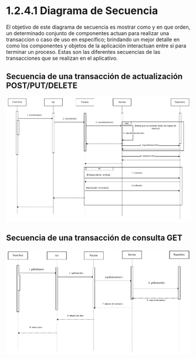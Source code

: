 # 1.2.4.1 Diagrama de Secuencia

El objetivo de este diagrama de secuencia es mostrar como y en que orden, un determinado conjunto de componentes actuan para realizar una transaccion o caso de uso en especifico; brindando un mejor detalle en como los componentes y objetos de la aplicación interactuan entre si para terminar un proceso. Estas son las diferentes secuencias de las transacciones que se realizan en el aplicativo.
## Secuencia de una transacción de actualización POST/PUT/DELETE

![ds-actualizacion-post-put-delete](https://github.com/F3liP3L/Software2-QuickJob-Documentacion/blob/b0cf12f14b85f5eba3842153b46cbe7012713816/assets/vista-procesos/diagrama-secuencia/diagrama-secuencia-POST_PUT_DELETE.png)
## Secuencia de una transacción de consulta GET

![ds-consulta-get](https://github.com/F3liP3L/Software2-QuickJob-Documentacion/blob/b0cf12f14b85f5eba3842153b46cbe7012713816/assets/vista-procesos/diagrama-secuencia/diagrama-secuencia-GET.png)





